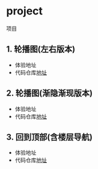 # project
项目

## 1. 轮播图(左右版本)
* 体验地址
* 代码仓库[地址](https://github.com/wuxianqiang/carousel)

## 2. 轮播图(渐隐渐现版本)
* 体验地址
* 代码仓库[地址](https://github.com/wuxianqiang/JDcarousel)

## 3. 回到顶部(含楼层导航)
* 体验地址
* 代码仓库[地址](https://github.com/wuxianqiang/backTop)

